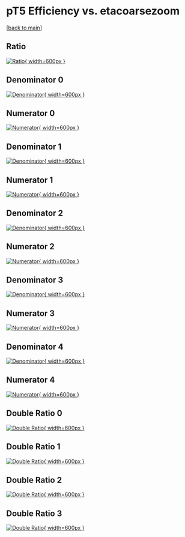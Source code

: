 # pT5 Efficiency vs. etacoarsezoom

[[back to main](./)]



## Ratio

[![Ratio](../mtv/var/pT5_loweta_0_1_eff_etacoarsezoom.png){ width=600px }](../mtv/var/pT5_loweta_0_1_eff_etacoarsezoom.pdf)

## Denominator 0

[![Denominator](../mtv/den/pT5_loweta_0_1_eff_etacoarsezoom_den0.png){ width=600px }](../mtv/den/pT5_loweta_0_1_eff_etacoarsezoom_den0.pdf)

## Numerator 0

[![Numerator](../mtv/num/pT5_loweta_0_1_eff_etacoarsezoom_num0.png){ width=600px }](../mtv/num/pT5_loweta_0_1_eff_etacoarsezoom_num0.pdf)

## Denominator 1

[![Denominator](../mtv/den/pT5_loweta_0_1_eff_etacoarsezoom_den1.png){ width=600px }](../mtv/den/pT5_loweta_0_1_eff_etacoarsezoom_den1.pdf)

## Numerator 1

[![Numerator](../mtv/num/pT5_loweta_0_1_eff_etacoarsezoom_num1.png){ width=600px }](../mtv/num/pT5_loweta_0_1_eff_etacoarsezoom_num1.pdf)

## Denominator 2

[![Denominator](../mtv/den/pT5_loweta_0_1_eff_etacoarsezoom_den2.png){ width=600px }](../mtv/den/pT5_loweta_0_1_eff_etacoarsezoom_den2.pdf)

## Numerator 2

[![Numerator](../mtv/num/pT5_loweta_0_1_eff_etacoarsezoom_num2.png){ width=600px }](../mtv/num/pT5_loweta_0_1_eff_etacoarsezoom_num2.pdf)

## Denominator 3

[![Denominator](../mtv/den/pT5_loweta_0_1_eff_etacoarsezoom_den3.png){ width=600px }](../mtv/den/pT5_loweta_0_1_eff_etacoarsezoom_den3.pdf)

## Numerator 3

[![Numerator](../mtv/num/pT5_loweta_0_1_eff_etacoarsezoom_num3.png){ width=600px }](../mtv/num/pT5_loweta_0_1_eff_etacoarsezoom_num3.pdf)

## Denominator 4

[![Denominator](../mtv/den/pT5_loweta_0_1_eff_etacoarsezoom_den4.png){ width=600px }](../mtv/den/pT5_loweta_0_1_eff_etacoarsezoom_den4.pdf)

## Numerator 4

[![Numerator](../mtv/num/pT5_loweta_0_1_eff_etacoarsezoom_num4.png){ width=600px }](../mtv/num/pT5_loweta_0_1_eff_etacoarsezoom_num4.pdf)

## Double Ratio 0

[![Double Ratio](../mtv/ratio/pT5_loweta_0_1_eff_etacoarsezoom_ratio0.png){ width=600px }](../mtv/ratio/pT5_loweta_0_1_eff_etacoarsezoom_ratio0.pdf)

## Double Ratio 1

[![Double Ratio](../mtv/ratio/pT5_loweta_0_1_eff_etacoarsezoom_ratio1.png){ width=600px }](../mtv/ratio/pT5_loweta_0_1_eff_etacoarsezoom_ratio1.pdf)

## Double Ratio 2

[![Double Ratio](../mtv/ratio/pT5_loweta_0_1_eff_etacoarsezoom_ratio2.png){ width=600px }](../mtv/ratio/pT5_loweta_0_1_eff_etacoarsezoom_ratio2.pdf)

## Double Ratio 3

[![Double Ratio](../mtv/ratio/pT5_loweta_0_1_eff_etacoarsezoom_ratio3.png){ width=600px }](../mtv/ratio/pT5_loweta_0_1_eff_etacoarsezoom_ratio3.pdf)

